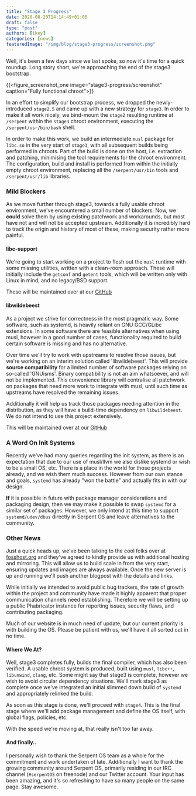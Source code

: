 ```yaml
---
title: "Stage 3 Progress"
date: 2020-08-20T14:14:49+01:00
draft: false
type: "post"
authors: [ikey]
categories: [news]
featuredImage: "/img/blog/stage3-progress/screenshot.png"
---
```


Well, it's been a few days since we last spoke, so now it's time for a quick
roundup. Long story short, we're approaching the end of the stage3 bootstrap.

<!--more-->

{{<figure_screenshot_one image="stage3-progress/screenshot" caption="Fully functional chroot">}}

In an effort to simplify our bootstrap process, we dropped the newly-introduced `stage2.5` and
came up with a new strategy for `stage3`. In order to make it all work nicely, we bind-mount the
`stage2` resulting runtime at `/serpent` within the `stage3` chroot environment, executing the
`/serpent/usr/bin/bash` shell.

In order to make this work, we build an intermediate `musl` package for `libc.so` in the very
start of `stage3`, with all subsequent builds being performed in chroots. Part of the build
is done on the host, i.e. extraction and patching, minimising the tool requirements for the chroot
environment. The configuration, build and install is performed from within the initially empty
chroot environment, replacing all the `/serpent/usr/bin` tools and `/serpent/usr/lib` libraries.

### Mild Blockers

As we move further through stage3, towards a fully usable chroot environment, we've encountered
a small number of blockers. Now, we **could** solve them by using existing patchwork and workarounds,
but most have not and will not be accepted upstream. Additionally it is incredibly hard to track the
origin and history of most of these, making security rather more painful.

#### libc-support

We're going to start working on a project to flesh out the `musl` runtime with some missing utilities,
written with a clean-room approach. These will initially include the `getconf` and `getent` tools,
which will be written only with Linux in mind, and no legacy/BSD support.

These will be maintained over at our [GitHub](https://github.com/serpent-linux/libc-support)

#### libwildebeest

As a project we strive for correctness in the most pragmatic way. Some software, such as systemd,
is heavily reliant on GNU GCC/GLibc extensions. In some software there are feasible alternatives
when using musl, however in a good number of cases, functionality required to build certain
software is missing and has no alternative.

Over time we'll try to work with upstreams to resolve those issues, but we're working on an interim
solution called 'libwildebeest'. This will provide **source compatibility** for a limited number
of software packages relying on so-called 'GNUisms'. Binary compatibility is not an aim whatsoever,
and will not be implemented. This convenience library will centralise all patchwork on packages
that need more work to integrate with musl, until such time as upstreams have resolved the remaining
issues.

Additionally it will help us track those packages needing attention in the distribution, as they
will have a build-time dependency on `libwildebeest`. We do not intend to use this project extensively.

This will be maintained over at our [GitHub](https://github.com/serpent-linux/libwildebeest)

### A Word On Init Systems

Recently we've had many queries regarding the init system, as there is an expectation that due to our
use of musl/llvm we also dislike systemd or wish to be a small OS, etc. There is a place in the world
for those projects already, and we wish them much success. However from our own stance and goals,
`systemd` has already "won the battle" and actually fits in with our design.

**If** it is possible in future with package manager considerations and packaging design, then we may
make it possible to swap `systemd` for a similar set of packages. However, we only intend at this time
to support `systemd/udev/dbus` directly in Serpent OS and leave alternatives to the community.

### Other News

Just a quick heads up, we've been talking to the cool folks over at [fosshost.org](https://fosshost.org/)
and they've agreed to kindly provide us with additional hosting and mirroring. This will allow us to
build scale in from the very start, ensuring updates and images are always available. Once the new server
is up and running we'll push another blogpost with the details and links.

While initially we intended to avoid public bug trackers, the rate of growth within the project and community
have made it highly apparent that proper communication channels need establishing. Therefore we will be
setting up a public Phabricator instance for reporting issues, security flaws, and contributing packaging.

Much of our website is in much need of update, but our current priority is with building the OS. Please
be patient with us, we'll have it all sorted out in no time.

#### Where We At?

Well, stage3 completes fully, builds the final compiler, which has also been verified. A usable chroot
system is produced, built using `musl`, `libc++`, `libunwind`, `clang`, etc. Some might say that stage3
is complete, however we wish to avoid circular dependency situations. We'll mark stage3 as complete once
we've integrated an initial slimmed down build of `systemd` and appropriately relinked the build.

As soon as this stage is done, we'll proceed with `stage4`. This is the final stage where we'll add
package management and define the OS itself, with global flags, policies, etc.

With the speed we're moving at, that really isn't too far away.

#### And finally..

I personally wish to thank the Serpent OS team as a whole for the commitment and work undertaken of late.
Additionally I want to thank the growing community around Serpent OS, primarily residing in our IRC
channel (`#serpentOS` on freenode) and our Twitter account. Your input has been amazing, and it's
so refreshing to have so many people on the same page. Stay awesome.
